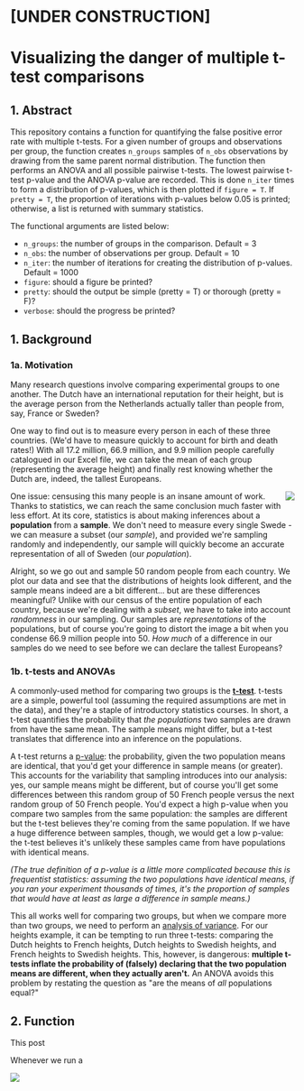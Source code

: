 # [UNDER CONSTRUCTION]
# Visualizing the danger of multiple t-test comparisons
## 1. Abstract
This repository contains a function for quantifying the false positive error rate with multiple t-tests. For a given number of groups and observations per group, the function creates `n_groups` samples of `n_obs` observations by drawing from the same parent normal distribution. The function then performs an ANOVA and all possible pairwise t-tests. The lowest pairwise t-test p-value and the ANOVA p-value are recorded. This is done `n_iter` times to form a distribution of p-values, which is then plotted if `figure = T`. If `pretty = T`, the proportion of iterations with p-values below 0.05 is printed; otherwise, a list is returned with summary statistics.

The functional arguments are listed below:
* `n_groups`: the number of groups in the comparison. Default = 3
* `n_obs`: the number of observations per group. Default = 10
* `n_iter`: the number of iterations for creating the distribution of p-values. Default = 1000
* `figure`: should a figure be printed?
* `pretty`: should the output be simple (pretty = T) or thorough (pretty = F)?
* `verbose`: should the progress be printed?

## 1. Background
### 1a. Motivation
Many research questions involve comparing experimental groups to one another. The Dutch have an international reputation for their height, but is the average person from the Netherlands actually taller than people from, say, France or Sweden? 

One way to find out is to measure every person in each of these three countries. (We'd have to measure quickly to account for birth and death rates!) With all 17.2 million, 66.9 million, and 9.9 million people carefully catalogued in our Excel file, we can take the mean of each group (representing the average height) and finally rest knowing whether the Dutch are, indeed, the tallest Europeans.

<img align="right" src="https://i.imgur.com/JbXsczj.png"> One issue: censusing this many people is an insane amount of work. Thanks to statistics, we can reach the same conclusion much faster with less effort. At its core, statistics is about making inferences about a **population** from a **sample**. We don't need to measure every single Swede - we can measure a subset (our *sample*), and provided we're sampling randomly and independently, our sample will quickly become an accurate representation of all of Sweden (our *population*). 

Alright, so we go out and sample 50 random people from each country. We plot our data and see that the distributions of heights look different, and the sample means indeed are a bit different... but are these differences meaningful? Unlike with our census of the entire population of each country, because we're dealing with a *subset*, we have to take into account *randomness* in our sampling. Our samples are *representations* of the populations, but of course you're going to distort the image a bit when you condense 66.9 million people into 50. *How much* of a difference in our samples do we need to see before we can declare the tallest Europeans?

### 1b. t-tests and ANOVAs
A commonly-used method for comparing two groups is the **[t-test](https://en.wikipedia.org/wiki/Student%27s_t-test)**. t-tests are a simple, powerful tool (assuming the required assumptions are met in the data), and they're a staple of introductory statistics courses. In short, a t-test quantifies the probability that *the populations* two samples are drawn from have the same mean. The sample means might differ, but a t-test translates that difference into an inference on the populations.

A t-test returns a [p-value](https://en.wikipedia.org/wiki/P-value): the probability, given the two population means are identical, that you'd get your difference in sample means (or greater). This accounts for the variability that sampling introduces into our analysis: yes, our sample means might be different, but of course you'll get some differences between this random group of 50 French people versus the next random group of 50 French people. You'd expect a high p-value when you compare two samples from the same population: the samples are different but the t-test believes they're coming from the same population. If we have a huge difference between samples, though, we would get a low p-value: the t-test believes it's unlikely these samples came from have populations with identical means. 

*(The true definition of a p-value is a little more complicated because this is frequentist statistics: assuming the two populations have identical means, if you ran your experiment thousands of times, it's the proportion of samples that would have at least as large a difference in sample means.)*

This all works well for comparing two groups, but when we compare more than two groups, we need to perform an [analysis of variance](https://en.wikipedia.org/wiki/Analysis_of_variance). For our heights example, it can be tempting to run three t-tests: comparing the Dutch heights to French heights, Dutch heights to Swedish heights, and French heights to Swedish heights. This, however, is dangerous: **multiple t-tests inflate the probability of (falsely) declaring that the two population means are different, when they actually aren't.** An ANOVA avoids this problem by restating the question as "are the means of *all* populations equal?"

## 2. Function
This post

Whenever we run a 



![](https://i.imgur.com/9lFNSD5.png)





